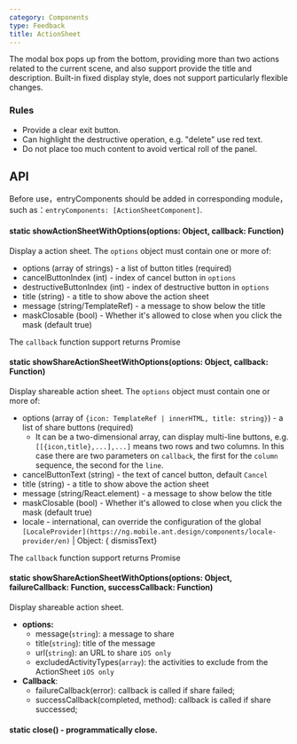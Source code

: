 ```yaml
---
category: Components
type: Feedback
title: ActionSheet
---
```


The modal box pops up from the bottom, providing more than two actions related to the current scene, and also support provide the title and description. Built-in fixed display style, does not support particularly flexible changes.

### Rules

- Provide a clear exit button.
- Can highlight the destructive operation, e.g. "delete" use red text.
- Do not place too much content to avoid vertical roll of the panel.


## API
Before use，entryComponents should be added in corresponding module，such as：`entryComponents: [ActionSheetComponent]`.

#### static showActionSheetWithOptions(options: Object, callback: Function)

Display a action sheet. The `options` object must contain one or more of:

- options (array of strings) - a list of button titles (required)
- cancelButtonIndex (int) - index of cancel button in `options`
- destructiveButtonIndex (int) - index of destructive button in `options`
- title (string) - a title to show above the action sheet
- message (string/TemplateRef) - a message to show below the title
- maskClosable (bool) - Whether it's allowed to close when you click the mask (default true)

The `callback` function support returns Promise 

#### static showShareActionSheetWithOptions(options: Object, callback: Function)

Display shareable action sheet. The `options` object must contain one or more of:

- options (array of `{icon: TemplateRef | innerHTML, title: string}`) - a list of share buttons (required)
    - It can be a two-dimensional array, can display multi-line buttons, e.g. `[[{icon,title},...],...]` means two rows and two columns. In this case there are two parameters on `callback`, the first for the `column` sequence, the second for the `line`.
- cancelButtonText (string) - the text of cancel button, default `Cancel`
- title (string) - a title to show above the action sheet
- message (string/React.element) - a message to show below the title
- maskClosable (bool) - Whether it's allowed to close when you click the mask (default true)
- locale - international, can override the configuration of the global `[LocaleProvider](https://ng.mobile.ant.design/components/locale-provider/en)` | Object: { dismissText}

The `callback` function support returns Promise 

#### static showShareActionSheetWithOptions(options: Object, failureCallback: Function, successCallback: Function)


Display shareable action sheet.

- **options:**
  - message(`string`): a message to share
  - title(`string`): title of the message
  - url(`string`): an URL to share `iOS only`
  - excludedActivityTypes(`array`): the activities to exclude from the ActionSheet `iOS only`
- **Callback**:
  - failureCallback(error): callback is called if share failed;
  - successCallback(completed, method): callback is called if share successed;

#### static close() - programmatically close.
